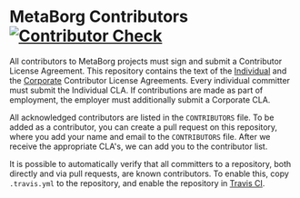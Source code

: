 # MetaBorg Contributors [![Contributor Check](https://travis-ci.org/metaborg/contributors.svg?branch=master)](https://travis-ci.org/metaborg/contributors)

All contributors to MetaBorg projects must sign and submit a
Contributor License Agreement. This repository contains the text of
the [Individual](Individual-CLA.md) and the
[Corporate](Corporate-CLA.md) Contributor License Agreements. Every
individual committer must submit the Individual CLA. If contributions
are made as part of employment, the employer must additionally submit
a Corporate CLA.

All acknowledged contributors are listed in the `CONTRIBUTORS`
file. To be added as a contributor, you can create a pull request on
this repository, where you add your name and email to the
`CONTRIBUTORS` file. After we receive the appropriate CLA's, we can
add you to the contributor list.

It is possible to automatically verify that all committers to a
repository, both directly and via pull requests, are known
contributors. To enable this, copy `.travis.yml` to the repository,
and enable the repository in [Travis CI](https://travis-ci.org/).
